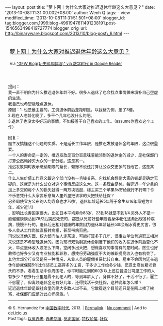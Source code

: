 --- layout: post title: "萝卜网｜为什么大家对推迟退休年龄这么大意见？"
date: '2013-10-08T11:31:00.002+08:00' author: Wenh Q tags: - view
modified\_time: '2013-10-08T11:31:51.501+08:00' blogger\_id:
tag:blogger.com,1999:blog-4961947611491238191.post-1546563498419727774
blogger\_orig\_url:
http://binaryware.blogspot.com/2013/10/blog-post\_8.html ---
<div style="margin: 10px; padding: 5px;">

<div style="font-size: 18px;">

[萝卜网｜为什么大家对推迟退休年龄这么大意见？](http://feedproxy.google.com/~r/chinagfwblog/~3/HVt6M6Lun4o/)

</div>

<div style="font-size: 13px;">

Via ["GFW Blog(功夫网与翻墙)" via 数字时代 in Google
Reader](https://www.blogger.com/blogger.g?blogID=4961947611491238191&pli=1)

</div>

</div>

<div style="font-size: 13px; padding: 15px 0 10px 10px;">

提问：\
我一直不明白为什么推迟退休年龄不好。很多人退休了也会找点事情做来填补自己空虚的生活。\
我自己也希望能晚点退休。\
原因：1. 也是最主要的。工资退休前后差距明显。以我爸为例，差了3倍。\
2.现在人老龄化晚了，多干个几年也没什么的吧。\
3.退休了也没太多好玩的事情，不如接着干自己喜欢的工作。（assume你喜欢这个工作）\
\
回复：\
题主没搞懂这个问题的实质。不是延长工作年限，是推迟发放退休金的年限，这点很重要。\
一个人的寿命是一定的，推迟发放是百分百意味着能领到的退休金的减少，是社保部门打算公然赖掉欠大众的一部分帐。这是其一。\
推迟发放同时表示缴纳期限的延长，赖账不说还打算让公众交更多的钱给它，这是其二。\
什么人生价值工作意义跟这个部门没有一毛钱关系，它找机会想偷大家的钱却是确定无疑的，这就是为什么公众对这个事情反应这么大。这一条理由足矣。每延迟一年少拿的加上多交的每个人的损失就得一两万块钱起，楼主买三个苹果5s寄给我行不行啊？你不乐意凭什么大家要乐意每人里外里把该拿的大把钱给社保？\
另外即使官方公布的人均寿命也才76岁，退休年龄延长5年等于余生从16年缩短为11年，减少近1/3\
，影响比长寿国家要大。比如日本平均寿命83岁，23到18就是不到1/4.另外人不是一直健健康康活到76然后突然死去的，都是从死前好些年随着身体老化逐渐出现各种疾病，慢慢不行的。退休后还相对健康的年数因为退休年龄延长5年会缩水得更厉害，很多人会从工作岗位直接转病榻，甚至带病煎熬。\
再说说其他方面，权力部门怕人走茶凉，可能打算多干几年，但事业单位普通职工相对来说还是不希望晚退休的。因为现行双轨制退休金制度下他们的收入在退休前后变化不大，早点退休收入没怎么下降，空闲多出大把，想做喜欢的事情有的是时间。医生也好教师也好多少又有专业技能和职称，想找份劳动强度不大的兼职提高收入也有机会了。\
其他大部分行业又是另一种情况，从业人员的雇佣关系比较自由。雇主不会因为延长退休年龄就保障5年比年轻员工高得多的工资，干多少工作给多少钱，愿意出高价雇老骨头的不多。看看生活中你周围吧，你平时能见到的60岁以上还在普通公司里工作的人有多少？很多行业里是看不到老人的，等到年龄大了，身体不好了，干活不行了，雇主不愿雇了，但离领退休金还有好几年，还得找活干交社保，这种晚年怎么样？\
延迟退休年龄是跟社会里的绝大多数人过不去，它敢提这个目前还只是在网上挨了挨骂，社保部门应该对此心怀感激。\

------------------------------------------------------------------------

© S. Hernandez for [中国数字时代](http://chinadigitaltimes.net/chinese),
2013. |
[Permalink](http://chinadigitaltimes.net/chinese/2013/10/%E8%90%9D%E5%8D%9C%E7%BD%91%EF%BD%9C%E4%B8%BA%E4%BB%80%E4%B9%88%E5%A4%A7%E5%AE%B6%E5%AF%B9%E6%8E%A8%E8%BF%9F%E9%80%80%E4%BC%91%E5%B9%B4%E9%BE%84%E8%BF%99%E4%B9%88%E5%A4%A7%E6%84%8F%E8%A7%81%EF%BC%9F/)
| [No
comment](http://chinadigitaltimes.net/chinese/2013/10/%E8%90%9D%E5%8D%9C%E7%BD%91%EF%BD%9C%E4%B8%BA%E4%BB%80%E4%B9%88%E5%A4%A7%E5%AE%B6%E5%AF%B9%E6%8E%A8%E8%BF%9F%E9%80%80%E4%BC%91%E5%B9%B4%E9%BE%84%E8%BF%99%E4%B9%88%E5%A4%A7%E6%84%8F%E8%A7%81%EF%BC%9F/#comments)
| Add to
[del.icio.us](http://del.icio.us/post?url=http://chinadigitaltimes.net/chinese/2013/10/%E8%90%9D%E5%8D%9C%E7%BD%91%EF%BD%9C%E4%B8%BA%E4%BB%80%E4%B9%88%E5%A4%A7%E5%AE%B6%E5%AF%B9%E6%8E%A8%E8%BF%9F%E9%80%80%E4%BC%91%E5%B9%B4%E9%BE%84%E8%BF%99%E4%B9%88%E5%A4%A7%E6%84%8F%E8%A7%81%EF%BC%9F/&title=%E8%90%9D%E5%8D%9C%E7%BD%91%EF%BD%9C%E4%B8%BA%E4%BB%80%E4%B9%88%E5%A4%A7%E5%AE%B6%E5%AF%B9%E6%8E%A8%E8%BF%9F%E9%80%80%E4%BC%91%E5%B9%B4%E9%BE%84%E8%BF%99%E4%B9%88%E5%A4%A7%E6%84%8F%E8%A7%81%EF%BC%9F)\
Post tags:
[以房养老](http://chinadigitaltimes.net/chinese/tag/%E4%BB%A5%E6%88%BF%E5%85%BB%E8%80%81/?category=10466),
[养老制度](http://chinadigitaltimes.net/chinese/tag/%E5%85%BB%E8%80%81%E5%88%B6%E5%BA%A6/?category=10466),
[感谢国家](http://chinadigitaltimes.net/chinese/tag/%E6%84%9F%E8%B0%A2%E5%9B%BD%E5%AE%B6/?category=10466),
[特权阶层](http://chinadigitaltimes.net/chinese/tag/%E7%89%B9%E6%9D%83%E9%98%B6%E5%B1%82/?category=10466),
[社保](http://chinadigitaltimes.net/chinese/tag/%E7%A4%BE%E4%BF%9D/?category=10466)

</div>
